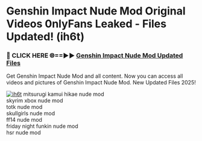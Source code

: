 # Genshin Impact Nude Mod Original Videos 0nlyFans Leaked - Files Updated! (ih6t)

<h3>🔴 CLICK HERE 🌐==►► <a href="https://tinyurl.com/52m3yx9h" rel="nofollow">Genshin Impact Nude Mod Updated Files</a></h3>

Get Genshin Impact Nude Mod and all content. Now you can access all videos and pictures of Genshin Impact Nude Mod. New Updated Files 2025!

[![ih6t](https://i.imgur.com/TnHtlc8.gif)](https://tinyurl.com/52m3yx9h)
mitsurugi kamui hikae nude mod<br>
skyrim xbox nude mod<br>
totk nude mod<br>
skullgirls nude mod<br>
ff14 nude mod<br>
friday night funkin nude mod<br>
hsr nude mod